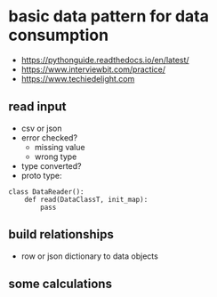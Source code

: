 # basic data pattern for data consumption
* https://pythonguide.readthedocs.io/en/latest/
* https://www.interviewbit.com/practice/
* https://www.techiedelight.com

## read input
* csv or json
* error checked?
    * missing value
    * wrong type
* type converted?
* proto type:
```
class DataReader():
    def read(DataClassT, init_map):
        pass
```

## build relationships
* row or json dictionary to data objects

## some calculations
